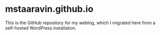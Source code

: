 mstaaravin.github.io
===================

This is the GitHub repository for my weblog, which I migrated here from a self-hosted WordPress installation.